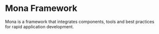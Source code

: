 Mona Framework
==============

Mona is a framework that integrates components, tools and best practices for rapid application development.
